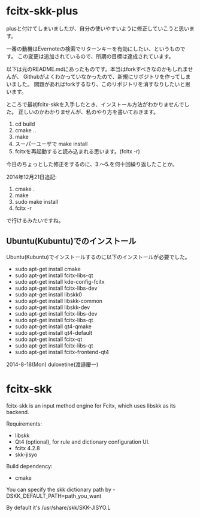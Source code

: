 # fcitx-skk-plus

plusと付けてしまいましたが、自分の使いやすいように修正していこうと思います。

一番の動機はEvernoteの検索でリターンキーを有効にしたい、というものです。
この変更は追加されているので、所期の目標は達成されています。

以下は元のREADME.mdにあったものです。本当はforkすべきなのかもしれませんが、
Githubがよくわかっていなかったので、新規にリポジトリを作ってしまいました。
問題があればforkするなり、このリポジトリを消すなりしたいと思います。

ところで最初fcitx-skkを入手したとき、インストール方法がわかりませんでした。
正しいのかわかりませんが、私のやり方を書いておきます。

1. cd build
2. cmake ..
3. make
4. スーパーユーザで make install
5. fcitxを再起動すると読み込まれる思います。(fcitx -r)

今日のちょっとした修正をするのに、3.〜5.を何十回繰り返したことか。

2014年12月21日追記:

1. cmake .
2. make
3. sudo make install
4. fcitx -r

で行けるみたいですね。

## Ubuntu(Kubuntu)でのインストール

Ubuntu(Kubuntu)でインストールするのに以下のインストールが必要でした。

- sudo apt-get install cmake
- sudo apt-get install fcitx-libs-qt
- sudo apt-get install kde-config-fcitx
- sudo apt-get install fcitx-libs-dev
- sudo apt-get install libskk0
- sudo apt-get install libskk-common 
- sudo apt-get install libskk-dev
- sudo apt-get install fcitx-libs-dev
- sudo apt-get install fcitx-libs-qt
- sudo apt-get install qt4-qmake
- sudo apt-get install qt4-default
- sudo apt-get install fcitx-qt
- sudo apt-get install fcitx-libs-qt
- sudo apt-get install fcitx-frontend-qt4

2014-8-18(Mon)
duloxetine(渡邉慶一)

# fcitx-skk

fcitx-skk is an input method engine for Fcitx, which uses libskk as its backend.

Requirements:
 - libskk
 - Qt4 (optional), for rule and dictionary configuration UI.
 - fcitx 4.2.8
 - skk-jisyo

Build dependency:
 - cmake

You can specify the skk dictionary path by -DSKK_DEFAULT_PATH=path_you_want

By default it's /usr/share/skk/SKK-JISYO.L

